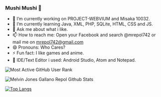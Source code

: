 ### Mushi Mushi 👋


- 🔭 I’m currently working on PROJECT-WEBVIUM and Misaka 10032.
- 🌱 I’m currently learning Java, XML, PHP, SQLite, HTML, CSS and JS.
- 💬 Ask me about what i like.
- 📫 How to reach me: Open your Facebook and search @mrepol742 or mail me on mrepol742@gmail.com
- 😄 Pronouns: Who Cares?
- ⚡ Fun fact: I like games and anime.
- 📝 IDE/Text Editor i used: Android Studio, Atom and Notepad.


![Most Active GitHub User Rank](https://enibdhv97zm33sz.m.pipedream.net)

![Melvin Jones Gallano Repol Github Stats](https://github-readme-stats.vercel.app/api?username=mrepol742&show_icons=true&theme=radical)

[![Top Langs](https://github-readme-stats.vercel.app/api/top-langs/?username=mrepol742)](https://github.com/mrepol742/github-readme-stats)
